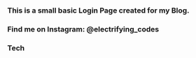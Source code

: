 ### This is a small basic Login Page created for my Blog.

### Find me on Instagram: @electrifying_codes

### Tech